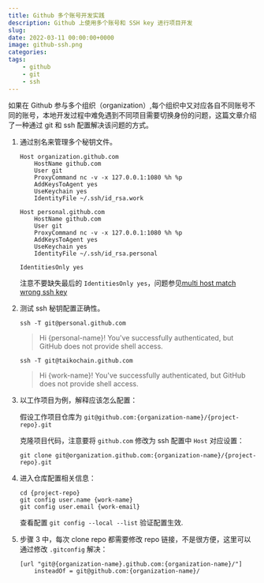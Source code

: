 ```yaml
---
title: Github 多个账号开发实践
description: Github 上使用多个账号和 SSH key 进行项目开发
slug: 
date: 2022-03-11 00:00:00+0000
image: github-ssh.png
categories:
tags:
    - github
    - git
    - ssh
---
```


如果在 Github  参与多个组织（organization）,每个组织中又对应各自不同账号不同的账号，本地开发过程中难免遇到不同项目需要切换身份的问题，这篇文章介绍了一种通过 git 和 ssh 配置解决该问题的方式。

1. 通过别名来管理多个秘钥文件。

    ``` shell
    Host organization.github.com
        HostName github.com
        User git
        ProxyCommand nc -v -x 127.0.0.1:1080 %h %p
        AddKeysToAgent yes
        UseKeychain yes   
        IdentityFile ~/.ssh/id_rsa.work

    Host personal.github.com
        HostName github.com
        User git
        ProxyCommand nc -v -x 127.0.0.1:1080 %h %p
        AddKeysToAgent yes
        UseKeychain yes   
        IdentityFile ~/.ssh/id_rsa.personal
        
    IdentitiesOnly yes
    ```

    注意不要缺失最后的 `IdentitiesOnly yes`，问题参见[multi host match wrong ssh key](https://serverfault.com/questions/450796/how-could-i-stop-ssh-offering-a-wrong-key) 

2. 测试 ssh 秘钥配置正确性。

    `ssh -T git@personal.github.com`
    > Hi {personal-name}! You've successfully authenticated, but GitHub does not provide shell access.

    `ssh -T git@taikochain.github.com`
    > Hi {work-name}! You've successfully authenticated, but GitHub does not provide shell access.

3. 以工作项目为例，解释应该怎么配置：

    假设工作项目仓库为 `git@github.com:{organization-name}/{project-repo}.git`

    克隆项目代码，注意要将 `github.com` 修改为 ssh 配置中 `Host` 对应设置：

    `git clone git@organization.github.com:{organization-name}/{project-repo}.git`

4. 进入仓库配置相关信息：

    ``` shell
    cd {project-repo}
    git config user.name {work-name}
    git config user.email {work-email}

    ```

    查看配置 `git config --local --list` 验证配置生效.

5. 步骤 3 中，每次 clone repo 都需要修改 repo 链接，不是很方便，这里可以通过修改 `.gitconfig` 解决：

   ``` shell
   [url "git@{organization-name}.github.com:{organization-name}/"]
       insteadOf = git@github.com:{organization-name}/
   ```
